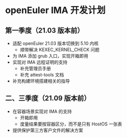 # openEuler IMA 开发计划

## 第一季度（21.03 版本前）

* 适配 openEuler 21.03 版本切换到 5.10 内核
  * 顺带解决 KEXEC_KERNEL_CHECK 问题
* 为 IMA 添加 grub 入口，实现开箱即用
* 实现对 IMA 远程证明的支持
  * 补充管理员手册
  * 补充 attest-tools 文档
* 补充构建环境搭建相关的指导

## 二、三季度（21.09 版本前）

* 在容器场景实现对 IMA 的支持
  * 开箱即用
  * 度量结果要按容器区分，而不是只有 HostOS 一张表
* 提供保护第三方客户文件的解决方案

